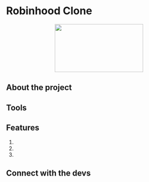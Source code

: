 # Robinhood Clone 
<div align='center'>
 <image src="https://media4.giphy.com/media/JtBZm3Getg3dqxK0zP/giphy.gif?cid=82a1493becd4fffkc9ws08dgk3umot6xjmrjvtryzdjrxnuk&rid=giphy.gif&ct=g" width="240" height="130" >
</div>



## About the project

## Tools

## Features
1.
2.
3.

## Connect with the devs
